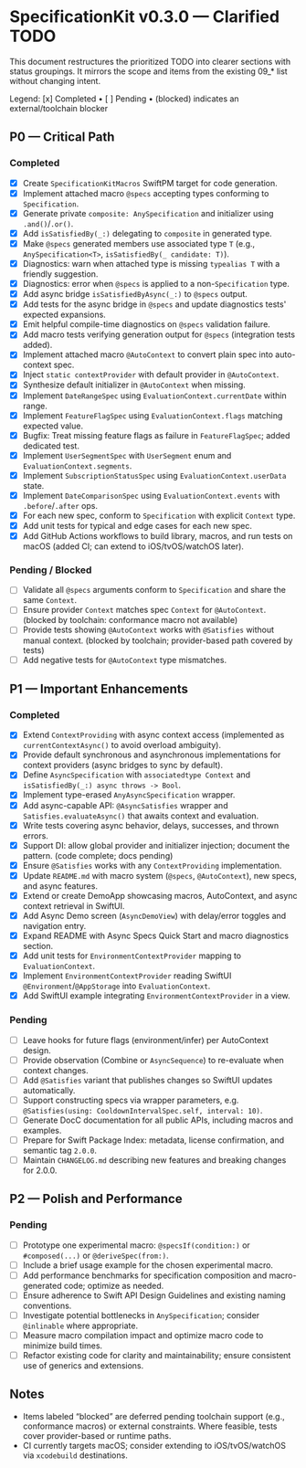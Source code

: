 # SpecificationKit v0.3.0 — Clarified TODO

This document restructures the prioritized TODO into clearer sections with status groupings. It mirrors the scope and items from the existing 09_* list without changing intent.

Legend: [x] Completed • [ ] Pending • (blocked) indicates an external/toolchain blocker

## P0 — Critical Path

### Completed
- [x] Create `SpecificationKitMacros` SwiftPM target for code generation.
- [x] Implement attached macro `@specs` accepting types conforming to `Specification`.
- [x] Generate private `composite: AnySpecification` and initializer using `.and()`/`.or()`.
- [x] Add `isSatisfiedBy(_:)` delegating to `composite` in generated type.
- [x] Make `@specs` generated members use associated type `T` (e.g., `AnySpecification<T>`, `isSatisfiedBy(_ candidate: T)`).
- [x] Diagnostics: warn when attached type is missing `typealias T` with a friendly suggestion.
- [x] Diagnostics: error when `@specs` is applied to a non-`Specification` type.
- [x] Add async bridge `isSatisfiedByAsync(_:)` to `@specs` output.
- [x] Add tests for the async bridge in `@specs` and update diagnostics tests' expected expansions.
- [x] Emit helpful compile-time diagnostics on `@specs` validation failure.
- [x] Add macro tests verifying generation output for `@specs` (integration tests added).
- [x] Implement attached macro `@AutoContext` to convert plain spec into auto-context spec.
- [x] Inject `static contextProvider` with default provider in `@AutoContext`.
- [x] Synthesize default initializer in `@AutoContext` when missing.
- [x] Implement `DateRangeSpec` using `EvaluationContext.currentDate` within range.
- [x] Implement `FeatureFlagSpec` using `EvaluationContext.flags` matching expected value.
- [x] Bugfix: Treat missing feature flags as failure in `FeatureFlagSpec`; added dedicated test.
- [x] Implement `UserSegmentSpec` with `UserSegment` enum and `EvaluationContext.segments`.
- [x] Implement `SubscriptionStatusSpec` using `EvaluationContext.userData` state.
- [x] Implement `DateComparisonSpec` using `EvaluationContext.events` with `.before`/`.after` ops.
- [x] For each new spec, conform to `Specification` with explicit `Context` type.
- [x] Add unit tests for typical and edge cases for each new spec.
- [x] Add GitHub Actions workflows to build library, macros, and run tests on macOS (added CI; can extend to iOS/tvOS/watchOS later).

### Pending / Blocked
- [ ] Validate all `@specs` arguments conform to `Specification` and share the same `Context`.
- [ ] Ensure provider `Context` matches spec `Context` for `@AutoContext`. (blocked by toolchain: conformance macro not available)
- [ ] Provide tests showing `@AutoContext` works with `@Satisfies` without manual context. (blocked by toolchain; provider-based path covered by tests)
- [ ] Add negative tests for `@AutoContext` type mismatches.

## P1 — Important Enhancements

### Completed
- [x] Extend `ContextProviding` with async context access (implemented as `currentContextAsync()` to avoid overload ambiguity).
- [x] Provide default synchronous and asynchronous implementations for context providers (async bridges to sync by default).
- [x] Define `AsyncSpecification` with `associatedtype Context` and `isSatisfiedBy(_:) async throws -> Bool`.
- [x] Implement type-erased `AnyAsyncSpecification` wrapper.
- [x] Add async-capable API: `@AsyncSatisfies` wrapper and `Satisfies.evaluateAsync()` that awaits context and evaluation.
- [x] Write tests covering async behavior, delays, successes, and thrown errors.
- [x] Support DI: allow global provider and initializer injection; document the pattern. (code complete; docs pending)
- [x] Ensure `@Satisfies` works with any `ContextProviding` implementation.
- [x] Update `README.md` with macro system (`@specs`, `@AutoContext`), new specs, and async features.
- [x] Extend or create DemoApp showcasing macros, AutoContext, and async context retrieval in SwiftUI.
- [x] Add Async Demo screen (`AsyncDemoView`) with delay/error toggles and navigation entry.
- [x] Expand README with Async Specs Quick Start and macro diagnostics section.
- [x] Add unit tests for `EnvironmentContextProvider` mapping to `EvaluationContext`.
- [x] Implement `EnvironmentContextProvider` reading SwiftUI `@Environment`/`@AppStorage` into `EvaluationContext`.
- [x] Add SwiftUI example integrating `EnvironmentContextProvider` in a view.

### Pending
- [ ] Leave hooks for future flags (environment/infer) per AutoContext design.
- [ ] Provide observation (Combine or `AsyncSequence`) to re-evaluate when context changes.
- [ ] Add `@Satisfies` variant that publishes changes so SwiftUI updates automatically.
- [ ] Support constructing specs via wrapper parameters, e.g. `@Satisfies(using: CooldownIntervalSpec.self, interval: 10)`.
- [ ] Generate DocC documentation for all public APIs, including macros and examples.
- [ ] Prepare for Swift Package Index: metadata, license confirmation, and semantic tag `2.0.0`.
- [ ] Maintain `CHANGELOG.md` describing new features and breaking changes for 2.0.0.

## P2 — Polish and Performance

### Pending
- [ ] Prototype one experimental macro: `@specsIf(condition:)` or `#composed(...)` or `@deriveSpec(from:)`.
- [ ] Include a brief usage example for the chosen experimental macro.
- [ ] Add performance benchmarks for specification composition and macro-generated code; optimize as needed.
- [ ] Ensure adherence to Swift API Design Guidelines and existing naming conventions.
- [ ] Investigate potential bottlenecks in `AnySpecification`; consider `@inlinable` where appropriate.
- [ ] Measure macro compilation impact and optimize macro code to minimize build times.
- [ ] Refactor existing code for clarity and maintainability; ensure consistent use of generics and extensions.

## Notes
- Items labeled “blocked” are deferred pending toolchain support (e.g., conformance macros) or external constraints. Where feasible, tests cover provider-based or runtime paths.
- CI currently targets macOS; consider extending to iOS/tvOS/watchOS via `xcodebuild` destinations.

